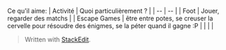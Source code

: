 Ce qu'il aime:
| Activité | Quoi particulièrement ? |
| -- | -- |
| Foot | Jouer, regarder des matchs |
| Escape Games | être entre potes, se creuser la cervelle pour résoudre des énigmes, se la péter quand il gagne :P |
|  |  |


> Written with [StackEdit](https://stackedit.io/).
<!--stackedit_data:
eyJoaXN0b3J5IjpbLTIwNDk5NDYyNDVdfQ==
-->